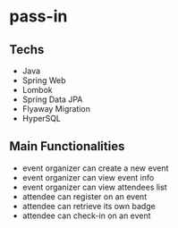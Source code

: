 # pass-in

## Techs
- Java
- Spring Web
- Lombok
- Spring Data JPA
- Flyaway Migration
- HyperSQL

## Main Functionalities
- event organizer can create a new event
- event organizer can view event info
- event organizer can view attendees list
- attendee can register on an event
- attendee can retrieve its own badge
- attendee can check-in on an event
